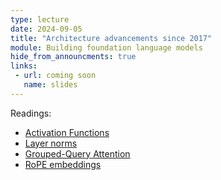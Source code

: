 ```yaml
---
type: lecture
date: 2024-09-05
title: "Architecture advancements since 2017" 
module: Building foundation language models
hide_from_announcments: true
links: 
 - url: coming soon
   name: slides
---
```

Readings:
 - [Activation Functions](https://arxiv.org/abs/1710.05941)
 - [Layer norms](https://proceedings.mlr.press/v119/xiong20b/xiong20b.pdf)
 - [Grouped-Query Attention](https://arxiv.org/pdf/2305.13245)
 - [RoPE embeddings](https://arxiv.org/pdf/2104.09864)

